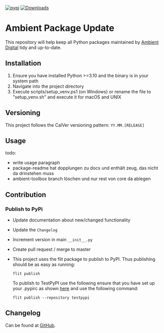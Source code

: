 [![pypi](https://img.shields.io/pypi/v/ambient-package-update.svg)](https://pypi.python.org/pypi/ambient-package-update/)
[![Downloads](https://pepy.tech/badge/ambient-package-update)](https://pepy.tech/project/ambient-package-update)

# Ambient Package Update

This repository will help keep all Python packages maintained by 
[Ambient Digital](https://ambient.digital) tidy and up-to-date.

## Installation

1. Ensure you have installed Python >=3.10 and the binary is in your system path
2. Navigate into the project directory
3. Execute scripts/setup_venv.ps1 (on Windows) or rename the file to "setup_venv.sh" and execute it for macOS and UNIX

## Versioning

This project follows the CalVer versioning pattern: `YY.MM.[RELEASE]`

## Usage

todo:
- write usage paragraph
- package-readme hat dopplungen zu docs und enthält zeug, das nicht da drinstehen muss
- ambient-toolbox branch löschen und nur rest von core da ablegen

## Contribution

### Publish to PyPi

- Update documentation about new/changed functionality

- Update the `Changelog`

- Increment version in main `__init__.py`

- Create pull request / merge to master

- This project uses the flit package to publish to PyPI. Thus publishing should be as easy as running:
  ```
  flit publish
  ```

  To publish to TestPyPI use the following ensure that you have set up your .pypirc as
  shown [here](https://flit.readthedocs.io/en/latest/upload.html#using-pypirc) and use the following command:

  ```
  flit publish --repository testpypi
  ```

## Changelog

Can be found at [GitHub](https://github.com/ambient-innovation/ambient-package-update/blob/master/CHANGES.md).